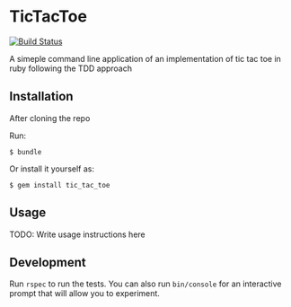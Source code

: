 # TicTacToe

[![Build Status](https://travis-ci.org/oneworldcoders/emmanuel_tic-tac-toe.svg?branch=master)](https://travis-ci.org/oneworldcoders/emmanuel_tic-tac-toe)

A simeple command line application of an implementation of tic tac toe in ruby following the TDD approach


## Installation

After cloning the repo

Run:

    $ bundle

Or install it yourself as:

    $ gem install tic_tac_toe

## Usage

TODO: Write usage instructions here

## Development

Run `rspec` to run the tests. You can also run `bin/console` for an interactive prompt that will allow you to experiment.
